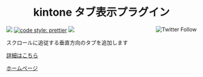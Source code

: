 <h1 align="center">kintone タブ表示プラグイン</h1>

<p align="left">
 <img src="https://data.jsdelivr.com/v1/package/gh/local-bias/kintone-plugin-tab/badge" />
 <a href="https://twitter.com/lbribbit"><img src="https://img.shields.io/twitter/follow/lbribbit?logo=twitter&style=flat-square" align="right" alt="Twitter Follow" /></a>
 <a href= "https://github.com/prettier/prettier"><img alt="code style: prettier" src="https://img.shields.io/badge/code%20style-prettier-orange?style=flat-square"></a>
<a href="#license"><img src="https://img.shields.io/github/license/local-bias/kintone-plugin-tab?style=flat-square"></a>
</p>

スクロールに追従する垂直方向のタブを追加します

[詳細はこちら](https://ribbit.konomi.app/kintone-plugin-tab)

[ホームページ](https://ribbit.konomi.app)
